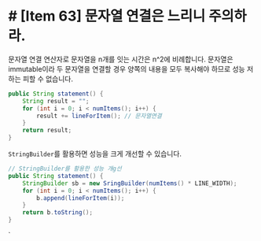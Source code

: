 # # [Item 63] 문자열 연결은 느리니 주의하라.

문자열 연결 연산자로 문자열을 n개를 잇는 시간은 n^2에 비례합니다. 문자열은 immutable이라 두 문자열을 연결할 경우 양쪽의 내용을 모두 복사해야 하므로 성능 저하는 피할 수 없습니다.

``` java
public String statement() {
    String result = "";
    for (int i = 0; i < numItems(); i++) {
        result += lineForItem(); // 문자열연결
    }
    return result;
}
```
`StringBuilder`를 활용하면 성능을 크게 개선할 수 있습니다.

``` java
// StringBuilder를 활용한 성능 개g선
public String statement() {
    StringBuilder sb = new SringBuilder(numItems() * LINE_WIDTH);
    for (int i = 0; i < numItems(); i++) {
        b.append(lineForItem(i));
    }
    return b.toString();
}
```
`
